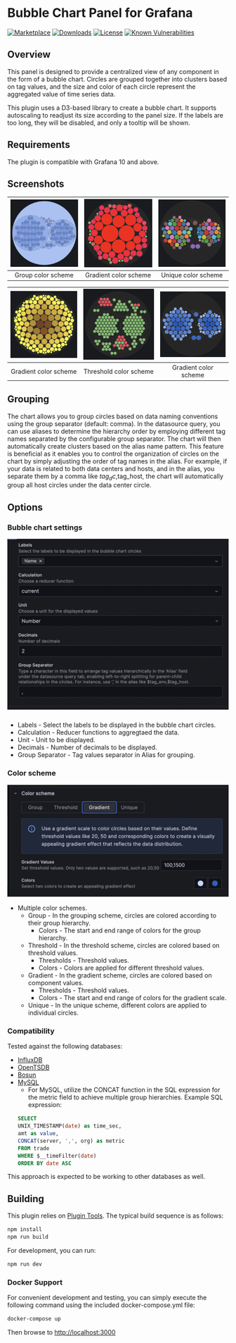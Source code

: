 <!-- This README file is going to be the one displayed on the Grafana.com website for your plugin. Uncomment and replace the content here before publishing.

Remove any remaining comments before publishing as these may be displayed on Grafana.com -->

# Bubble Chart Panel for Grafana

[![Marketplace](https://img.shields.io/badge/dynamic/json?logo=grafana&color=F47A20&label=marketplace&prefix=v&query=%24.items%5B%3F%28%40.slug%20%3D%3D%20%22digrich-bubblechart-panel%22%29%5D.version&url=https%3A%2F%2Fgrafana.com%2Fapi%2Fplugins)](https://grafana.com/grafana/plugins/digrich-bubblechart-panel/)
[![Downloads](https://img.shields.io/badge/dynamic/json?logo=grafana&color=F47A20&label=downloads&query=%24.items%5B%3F%28%40.slug%20%3D%3D%20%22digrich-bubblechart-panel%22%29%5D.downloads&url=https%3A%2F%2Fgrafana.com%2Fapi%2Fplugins)](https://grafana.com/grafana/plugins/digrich-bubblechart-panel)
[![License](https://img.shields.io/github/license/digrich/bubblechart-panel)](LICENSE)
[![Known Vulnerabilities](https://snyk.io/test/github/digrich/bubblechart-panel/badge.svg)](https://snyk.io/test/github/digrich/bubblechart-panel)

<!-- [![Maintainability](https://api.codeclimate.com/v1/badges/5c5cd1076777c637b931/maintainability)](https://codeclimate.com/github/grafana/grafana-polystat-panel/maintainability)
[![Test Coverage](https://api.codeclimate.com/v1/badges/5c5cd1076777c637b931/test_coverage)](https://codeclimate.com/github/grafana/grafana-polystat-panel/test_coverage)
[![Build Status](https://drone.grafana.net/api/badges/grafana/grafana-polystat-panel/status.svg)](https://drone.grafana.net/grafana/grafana-polystat-panel) -->

## Overview 

This panel is designed to provide a centralized view of any component in the form of a bubble chart. Circles are grouped together into clusters based on tag values, and the size and color of each circle represent the aggregated value of time series data.

This plugin uses a D3-based library to create a bubble chart. It supports autoscaling to readjust its size according to the panel size. If the labels are too long, they will be disabled, and only a tooltip will be shown.

## Requirements

The plugin is compatible with Grafana 10 and above. 

## Screenshots

| ![Gradient color scheme](https://raw.githubusercontent.com/digrich/bubblechart-panel/migrate-to-react/src/img/BC1.png) | ![Unique color scheme](https://raw.githubusercontent.com/digrich/bubblechart-panel/migrate-to-react/src/img/BC2.png) | ![Threshold color scheme](https://raw.githubusercontent.com/digrich/bubblechart-panel/migrate-to-react/src/img/BC3.png) 
|:--:|:--:|:--:|
| Group color scheme | Gradient color scheme | Unique color scheme |

| ![Group color scheme](https://raw.githubusercontent.com/digrich/bubblechart-panel/migrate-to-react/src/img/BC4.png) | ![Threshold color scheme](https://raw.githubusercontent.com/digrich/bubblechart-panel/migrate-to-react/src/img/BC5.png) | ![Group color scheme](https://raw.githubusercontent.com/digrich/bubblechart-panel/migrate-to-react/src/img/BC6.png) |
|:--:|:--:|:--:|
| Gradient color scheme | Threshold color scheme | Gradient color scheme |

## Grouping
The chart allows you to group circles based on data naming conventions using the group separator (default: comma). In the datasource query, you can use aliases to determine the hierarchy order by employing different tag names separated by the configurable group separator. The chart will then automatically create clusters based on the alias name pattern. This feature is beneficial as it enables you to control the organization of circles on the chart by simply adjusting the order of tag names in the alias. For example, if your data is related to both data centers and hosts, and in the alias, you separate them by a comma like $tag_dc,$tag_host, the chart will automatically group all host circles under the data center circle.

## Options


### Bubble chart settings
![Options](https://raw.githubusercontent.com/digrich/bubblechart-panel/migrate-to-react/src/img/Options.png)
###
* Labels - Select the labels to be displayed in the bubble chart circles.
* Calculation - Reducer functions to aggregtaed the data.
* Unit - Unit to be displayed.
* Decimals - Number of decimals to be displayed.
* Group Separator - Tag values separator in Alias for grouping.


### Color scheme
![Options](https://raw.githubusercontent.com/digrich/bubblechart-panel/migrate-to-react/src/img/ColorScheme.png)

* Multiple color schemes.
    * Group - In the grouping scheme, circles are colored according to their group hierarchy.
        * Colors - The start and end range of colors for the group hierarchy.
    * Threshold - In the threshold scheme, circles are colored based on threshold values.
        * Thresholds - Threshold values.
        * Colors - Colors are applied for different threshold values.
    * Gradient - In the gradient scheme, circles are colored based on component values.
        * Thresholds - Threshold values.
        * Colors - The start and end range of colors for the gradient scale.
    * Unique - In the unique scheme, different colors are applied to individual circles.

### Compatibility
Tested against the following databases:
* [InfluxDB](https://docs.influxdata.com/influxdb/latest/using-influxdb/what-is-influxdb/)
* [OpenTSDB](http://opentsdb.net/)
* [Bosun](http://bosun.org/)
* [MySQL](http://docs.grafana.org/features/datasources/mysql/#using-mysql-in-grafana)
    * For MySQL, utilize the CONCAT function in the SQL expression for the metric field to achieve multiple group hierarchies. Example SQL expression:
    ```sql 
    SELECT
    UNIX_TIMESTAMP(date) as time_sec,
    amt as value,
    CONCAT(server, ',', org) as metric
    FROM trade
    WHERE $__timeFilter(date)
    ORDER BY date ASC
    ```

This approach is expected to be working to other databases as well.

## Building

This plugin relies on [Plugin Tools](https://github.com/grafana/plugin-tools). The typical build sequence is as follows:

```BASH
npm install
npm run build
```
For development, you can run:

```BASH
npm run dev
```
### Docker Support

For convenient development and testing, you can simply execute the following command using the included docker-compose.yml file:

```BASH
docker-compose up
```
Then browse to <http://localhost:3000>
